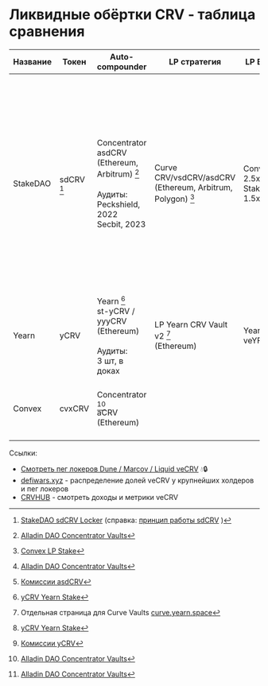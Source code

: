 # Ликвидные обёртки CRV - таблица сравнения

| Название | Токен | Auto-compounder | LP стратегия | LP Boost | APY | Комиссии |
|----------|-------|-----------------|--------------|----------|-----|-----------|
| StakeDAO | sdCRV [^1] | Concentrator asdCRV (Ethereum, Arbitrum) [^2] <br><br>Аудиты:<br>Peckshield, 2022<br>Secbit, 2023 | Curve CRV/vsdCRV/asdCRV<br>(Ethereum, Arbitrum, Polygon) [^7] | Convex 2.5x<br>StakeDAO 1.5x | 18,15% [^2] | StakeDAO 15% с основной доходности: [^5]<br>• 10% стимулы для своего пула<br>• 5% в DAO<br><br>Concentrator 15,5%:<br>• 0,5% harvest<br>• 10% treasury<br>• 15% veSDT boost fee (отдельно видимо) |
| Yearn | yCRV | Yearn [^4]<br>st-yCRV / yyyCRV<br>(Ethereum)<br><br>Аудиты:<br>3 шт, в доках | LP Yearn CRV Vault v2 [^3] <br>(Ethereum) | Yearn veYFI | 18% [^4] | 10% performance fee [^6]<br>на стимулы для своего пула |
| Convex | cvxCRV | Concentrator [^2]<br>aCRV<br>(Ethereum) | | | 17,5% [^2] | Concentrator 12%:<br>• 2% harvest<br>• 10% treasury |

[^1]: [StakeDAO sdCRV Locker](https://www.stakedao.org/lockers) (справка: [принцип работы sdCRV](https://docs.stakedao.org/liquidlockers) )
[^2]: [Alladin DAO Concentrator Vaults](https://concentrator.aladdin.club/vaults/)
[^3]: Отдельная страница для Curve Vaults [curve.yearn.space](https://curve.yearn.space)
[^4]: [yCRV Yearn Stake](https://ycrv.yearn.fi/app/deposit)
[^5]: [Комиссии asdCRV](https://docs.aladdin.club/concentrator/asdcrv-vaults)
[^6]: [Комиссии yCRV](https://docs.yearn.fi/getting-started/products/ylockers/overview)
[^7]: [Convex LP Stake](https://curve.convexfinance.com/stake)

Ссылки:
* [Смотреть пег локеров Dune / Marcov / Liquid veCRV](https://dune.com/Marcov/liquid-vecrv) 💧🔒
* [defiwars.xyz](defiwars.xyz) - распределение долей veCRV у крупнейших холдеров и пег локеров
* [CRVHUB](https://crvhub.com) - смотреть доходы и метрики veCRV
